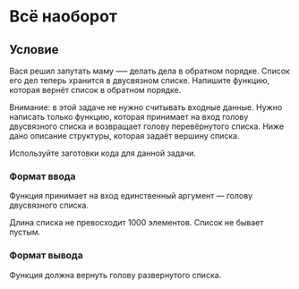 # Всё наоборот

## Условие
Вася решил запутать маму —– делать дела в обратном порядке. Список его дел теперь хранится в двусвязном списке. Напишите функцию, которая вернёт список в обратном порядке.

Внимание: в этой задаче не нужно считывать входные данные. Нужно написать только функцию, которая принимает на вход голову двусвязного списка и возвращает голову перевёрнутого списка. Ниже дано описание структуры, которая задаёт вершину списка.

Используйте заготовки кода для данной задачи.
### Формат ввода
Функция принимает на вход единственный аргумент — голову двусвязного списка.

Длина списка не превосходит 1000 элементов. Список не бывает пустым.
### Формат вывода
Функция должна вернуть голову развернутого списка. 